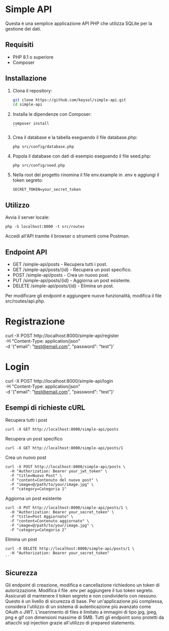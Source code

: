 # Simple API

Questa è una semplice applicazione API PHP che utilizza SQLite per la gestione dei dati.

## Requisiti

- PHP 8.1 o superiore
- Composer

## Installazione

1. Clona il repository:
   ```sh
   git clone https://github.com/keysol/simple-api.git
   cd simple-api
   ```
2. Installa le dipendenze con Composer:
   ```
   composer install
   ``
3. Crea il database e la tabella eseguendo il file database.php:
   ```
   php src/config/database.php
   ```
4. Popola il database con dati di esempio eseguendo il file seed.php:
   ```
   php src/config/seed.php
   ```
5. Nella root del progetto rinomina il file env.example in .env  e aggiungi il token segreto:
   ```
   SECRET_TOKEN=your_secret_token
   ```


## Utilizzo
Avvia il server locale:
```
php -S localhost:8000 -t src/routes
```
Accedi all'API tramite il browser o strumenti come Postman.


## Endpoint API

- GET /simple-api/posts - Recupera tutti i post.
- GET /simple-api/posts/{id} - Recupera un post specifico.
- POST /simple-api/posts - Crea un nuovo post.
- PUT /simple-api/posts/{id} - Aggiorna un post esistente.
- DELETE /simple-api/posts/{id} - Elimina un post.

Per modificare gli endpoint e aggiungere nuove funzionalità, modifica il file src/routes/api.php.

# Registrazione
curl -X POST http://localhost:8000/simple-api/register \
  -H "Content-Type: application/json" \
  -d '{"email": "test@email.com", "password": "test"}'

# Login
curl -X POST http://localhost:8000/simple-api/login \
  -H "Content-Type: application/json" \
  -d '{"email": "test@email.com", "password": "test"}'

## Esempi di richieste cURL
Recupera tutti i post

```
curl -X GET http://localhost:8000/simple-api/posts
```
Recupera un post specifico
```
curl -X GET http://localhost:8000/simple-api/posts/1
```
Crea un nuovo post
```
curl -X POST http://localhost:8000/simple-api/posts \
  -H "Authorization: Bearer your_jwt_token" \
  -F "title=Nuovo Post" \
  -F "content=Contenuto del nuovo post" \
  -F "image=@/path/to/your/image.jpg" \
  -F "category=Categoria 1"
```
Aggiorna un post esistente
```
curl -X PUT http://localhost:8000/simple-api/posts/1 \
  -H "Authorization: Bearer your_secret_token" \
  -F "title=Post Aggiornato" \
  -F "content=Contenuto aggiornato" \
  -F "image=@/path/to/your/image.jpg" \
  -F "category=Categoria 2"
```
Elimina un post
```
curl -X DELETE http://localhost:8000/simple-api/posts/1 \
  -H "Authorization: Bearer your_secret_token"
``
```


## Sicurezza
Gli endpoint di creazione, modifica e cancellazione richiedono un token di autorizzazione. Modifica il file .env per aggiungere il tuo token segreto. Assicurati di mantenere il token segreto e non condividerlo con nessuno.
Questo è un livello di sicurezza di base. Per un'applicazione più complessa, considera l'utilizzo di un sistema di autenticazione più avanzato come OAuth o JWT.
L'inserimento di files è limitato a immagini di tipo jpg, jpeg, png e gif con dimensioni massime di 5MB.
Tutti gli endpoint sono protetti da attacchi sql injection grazie all'utilizzo di prepared statements.